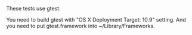 These tests use gtest.

You need to build gtest with "OS X Deployment Target: 10.9" setting.
And you need to put gtest.framework into ~/Library/Frameworks.

